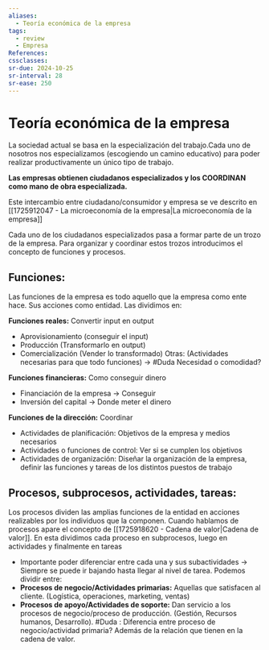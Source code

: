 ```yaml
---
aliases:
  - Teoría económica de la empresa
tags:
  - review
  - Empresa
References: 
cssclasses:
sr-due: 2024-10-25
sr-interval: 28
sr-ease: 250
---
```

# Teoría económica de la empresa
La sociedad actual se basa en la especialización del trabajo.Cada uno de nosotros nos especializamos (escogiendo un camino educativo) para poder realizar productivamente un único tipo de trabajo. 

**Las empresas obtienen ciudadanos especializados y los COORDINAN como mano de obra especializada.**

Este intercambio entre ciudadano/consumidor y empresa se ve descrito en [[1725912047 - La microeconomía de la empresa|La microeconomía de la empresa]]

Cada uno de los ciudadanos especializados pasa a formar parte de un trozo de la empresa. Para organizar y coordinar estos trozos introducimos el concepto de funciones y procesos.

## Funciones:
Las funciones de la empresa es todo aquello que la empresa como ente hace. Sus acciones como entidad. Las dividimos en: 

**Funciones reales:** Convertir input en output
+ Aprovisionamiento (conseguir el input)
+ Producción (Transformarlo en output)
+ Comercialización (Vender lo transformado)
Otras: (Actividades necesarias para que todo funciones) → #Duda Necesidad o comodidad?

**Funciones financieras:** Como conseguir dinero
+ Financiación de la empresa → Conseguir
+ Inversión del capital → Donde meter el dinero 

 **Funciones de la dirección:** Coordinar 
 + Actividades de planificación: Objetivos de la empresa y medios necesarios
 + Actividades o funciones de control: Ver si se cumplen los objetivos 
 + Actividades de organización: Diseñar la organización de la empresa, definir las funciones y tareas de los distintos puestos de trabajo
## Procesos, subprocesos, actividades, tareas: 
Los procesos dividen las amplias funciones de la entidad en acciones realizables por los individuos que la componen. 
Cuando hablamos de procesos apare el concepto de [[1725918620 - Cadena de valor|Cadena de valor]]. En esta dividimos cada proceso en subprocesos, luego en actividades y finalmente en tareas
+ Importante poder diferenciar entre cada una y sus subactividades → Siempre se puede ir bajando hasta llegar al nivel de tarea.
Podemos dividir entre: 
+ **Procesos de negocio/Actividades primarias:** Aquellas que satisfacen al cliente. (Logística, operaciones, marketing, ventas)
+ **Procesos de apoyo/Actividades de soporte:** Dan servicio a los procesos de negocio/proceso de producción. (Gestión, Recursos humanos, Desarrollo). 
#Duda : Diferencia entre proceso de negocio/actividad primaria? Además de la relación que tienen en la cadena de valor.
